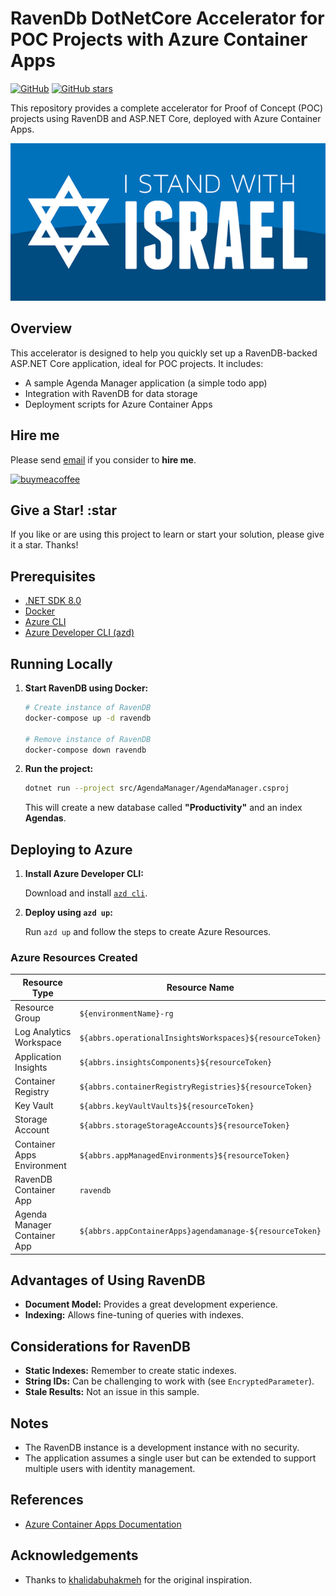 # RavenDb DotNetCore Accelerator for POC Projects with Azure Container Apps

[![GitHub](https://img.shields.io/github/license/kdcllc/ravendb-donet-accelerator.svg)](https://github.com/kdcllc/ravendb-donet-accelerator/blob/master/LICENSE)
[![GitHub stars](https://img.shields.io/github/stars/kdcllc/ravendb-donet-accelerator.svg?style=social)](https://github.com/kdcllc/ravendb-donet-accelerator/stargazers)

This repository provides a complete accelerator for Proof of Concept (POC) projects using RavenDB and ASP.NET Core, deployed with Azure Container Apps.

![I stand with Israel](./images/IStandWithIsrael.png)

## Overview

This accelerator is designed to help you quickly set up a RavenDB-backed ASP.NET Core application, ideal for POC projects. It includes:

- A sample Agenda Manager application (a simple todo app)
- Integration with RavenDB for data storage
- Deployment scripts for Azure Container Apps

## Hire me

Please send [email](mailto:kingdavidconsulting@gmail.com) if you consider to **hire me**.

[![buymeacoffee](https://www.buymeacoffee.com/assets/img/custom_images/orange_img.png)](https://www.buymeacoffee.com/vyve0og)

## Give a Star! :star

If you like or are using this project to learn or start your solution, please give it a star. Thanks!

## Prerequisites

- [.NET SDK 8.0](https://dotnet.microsoft.com/download/dotnet/8.0)
- [Docker](https://www.docker.com/get-started)
- [Azure CLI](https://docs.microsoft.com/en-us/cli/azure/install-azure-cli)
- [Azure Developer CLI (azd)](https://learn.microsoft.com/en-us/azure/developer/azure-developer-cli/install-azd)

## Running Locally

1. **Start RavenDB using Docker:**

    ```bash
    # Create instance of RavenDB
    docker-compose up -d ravendb

    # Remove instance of RavenDB
    docker-compose down ravendb
    ```

2. **Run the project:**

    ```bash
    dotnet run --project src/AgendaManager/AgendaManager.csproj
    ```

    This will create a new database called **"Productivity"** and an index **Agendas**.

## Deploying to Azure

1. **Install Azure Developer CLI:**

    Download and install [`azd cli`](https://learn.microsoft.com/en-us/azure/developer/azure-developer-cli/install-azd).

2. **Deploy using `azd up`:**

    Run `azd up` and follow the steps to create Azure Resources.

### Azure Resources Created

| Resource Type                | Resource Name                                      |
|------------------------------|----------------------------------------------------|
| Resource Group               | `${environmentName}-rg`                            |
| Log Analytics Workspace      | `${abbrs.operationalInsightsWorkspaces}${resourceToken}` |
| Application Insights         | `${abbrs.insightsComponents}${resourceToken}`      |
| Container Registry           | `${abbrs.containerRegistryRegistries}${resourceToken}` |
| Key Vault                    | `${abbrs.keyVaultVaults}${resourceToken}`          |
| Storage Account              | `${abbrs.storageStorageAccounts}${resourceToken}`  |
| Container Apps Environment   | `${abbrs.appManagedEnvironments}${resourceToken}`  |
| RavenDB Container App        | `ravendb`                                          |
| Agenda Manager Container App | `${abbrs.appContainerApps}agendamanage-${resourceToken}` |

## Advantages of Using RavenDB

- **Document Model:** Provides a great development experience.
- **Indexing:** Allows fine-tuning of queries with indexes.

## Considerations for RavenDB

- **Static Indexes:** Remember to create static indexes.
- **String IDs:** Can be challenging to work with (see `EncryptedParameter`).
- **Stale Results:** Not an issue in this sample.

## Notes

- The RavenDB instance is a development instance with no security.
- The application assumes a single user but can be extended to support multiple users with identity management.

## References

- [Azure Container Apps Documentation](https://learn.microsoft.com/en-us/azure/templates/microsoft.app/2023-05-01/containerapps?pivots=deployment-language-bicep)

## Acknowledgements

- Thanks to [khalidabuhakmeh](https://github.com/khalidabuhakmeh/RavenDBAgendaManager) for the original inspiration.
